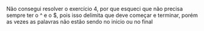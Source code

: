 Não consegui resolver o exercício 4, por que esqueci que não precisa sempre ter o ^ e o $, pois isso delimita que deve começar e terminar, porém as vezes as palavras não estão sendo no inicio ou no final